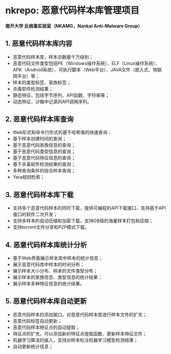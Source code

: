 # nkrepo: 恶意代码样本库管理项目
#### 南开大学 反病毒实验室（NKAMG，Nankai Anti-Malware Group）

## 1. 恶意代码样本库内容
- 恶意代码样本库，样本总数量千万级别；
- 恶意代码文件类型包括PE（Windows操作系统）、ELF（Linux操作系统）、APK（Android系统）、可执行脚本（Web平台）、JAVA文件（嵌入式、物联网平台）等； 
- 样本的类型标签、家族标签；
- 杀毒软件检测结果；
- 静态特征，包括字节序列、API函数、字符串等；
- 动态特征，沙箱中记录的API调用序列。

## 2. 恶意代码样本库查询
- Web形式和命令行形式的基于哈希值的快速查询；
- 基于样本创建时间的查询；
- 基于恶意代码家族信息的查询；
- 基于恶意代码类型信息的查询；
- 基于恶意代码特征信息的查询；
- 基于杀毒软件检测结果的查询；
- 多种查询条件的综合样本查询；
- Yara规则检索；

## 3. 恶意代码样本库下载
- 支持多个恶意代码样本的同时下载，提供可编程的API下载接口，支持基于API接口的软件二次开发； 
- 支持多样本的自动压缩和加密下载，支持GB级的海量样本打包和压缩；
- 支持torrent文件分享和P2P模式下载。 

## 4. 恶意代码样本库统计分析
- 基于Web界面展示样本库中样本的统计信息；
- 展示恶意代码库中样本的时间分布；                                  
- 展示样本大小分布、样本的文件类型分布；                                  
- 展示样本的家族信息、类型信息的统计结果；                                  
- 展示样本多种特征信息的统计结果。  
                                
## 5. 恶意代码样本库自动更新
- 恶意代码样本的添加接口，对恶意代码样本库进行样本文件的扩充； 
- 恶意代码标签自动更新； 
- 恶意代码样本特征点的自动提取； 
- 特征点的扩充，可以添加新的特征点提取函数、更新样本特征文件； 
- 机器学习算法的接入，支持对样本标注机器学习模型检测结果； 
- 自动更新统计信息；
        


